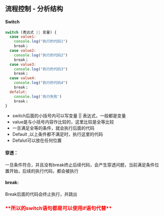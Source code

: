 ## 流程控制 - 分析结构

#### Switch

```javascript
switch (表达式 || 变量) {
  case value1:
    console.log("执行的代码1")
    break；
  case value2:
    console.log("执行的代码2")
    break；
  case value3:
    console.log("执行的代码3")
    break；
  case value4:
    console.log("执行的代码4")
    break；
  defalut:
    console.log('执行失败')
    break；
}
```

- switch后面的小括号内可以写变量 || 表达式，一般都是变量
- value是与小括号内容作比较的，这里比较是全等比较
- 一旦满足全等的条件，就会执行后面的代码
- Default ,以上条件都不满足时，执行这里的代码
- Defalut可以放在任何位置

#### 穿透：

一旦条件符合，并且没有break终止后续代码，会产生穿透问题，当前满足条件位置开始，后续的执行代码，都会被执行

#### break:

Break后面的代码会终止执行，并跳出

<h3 style="color:red">**所以的switch语句都是可以使用if语句代替**</h3> 



